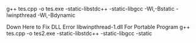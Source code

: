 g++ tes.cpp -o tes.exe -static-libstdc++ -static-libgcc -Wl,-Bstatic -lwinpthread -Wl,-Bdynamic

Down Here to Fix DLL Error libwinpthread-1.dll 
For Portable Program
g++ tes.cpp -o tes2.exe -static-libstdc++ -static-libgcc -static
